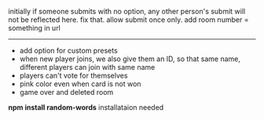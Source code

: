 initially if someone submits with no option, any other person's submit will not be reflected here. fix that.
allow submit once only.
add room number = something in url


---
-   add option for custom presets
-   when new player joins, we also give them an ID, so that same name, different players can join with same name
-   players can't vote for themselves
-   pink color even when card is not won
-   game over and deleted room


**npm install random-words** installataion needed